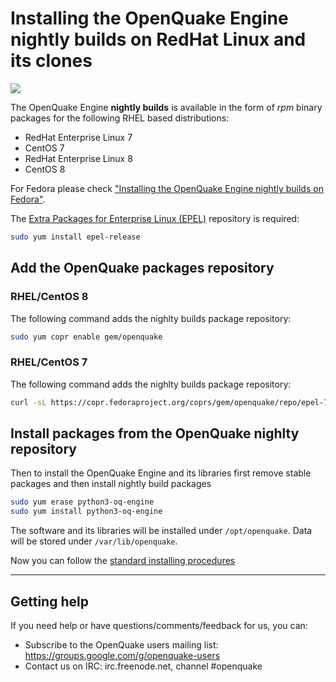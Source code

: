 # Installing the OpenQuake Engine nightly builds on RedHat Linux and its clones 

<a href="https://copr.fedorainfracloud.org/coprs/gem/openquake/package/python3-oq-engine/"><img src="https://copr.fedorainfracloud.org/coprs/gem/openquake/package/python3-oq-engine/status_image/last_build.png" /></a>

The OpenQuake Engine **nightly builds** is available in the form of *rpm* binary packages for the following RHEL based distributions:
- RedHat Enterprise Linux 7 
- CentOS 7
- RedHat Enterprise Linux 8 
- CentOS 8

For Fedora please check ["Installing the OpenQuake Engine nightly builds  on Fedora"](fedora-nightly.md).

The [Extra Packages for Enterprise Linux (EPEL)](https://fedoraproject.org/wiki/EPEL) repository is required: 

```bash
sudo yum install epel-release
```

## Add the OpenQuake packages repository

### RHEL/CentOS 8

The following command adds the nighlty builds package repository:
```bash
sudo yum copr enable gem/openquake
```

### RHEL/CentOS 7

The following command adds the nighlty builds package repository:
```bash
curl -sL https://copr.fedoraproject.org/coprs/gem/openquake/repo/epel-7/gem-openquake-epel-7.repo | sudo tee /etc/yum.repos.d/gem-openquake-epel-7.repo
```

## Install packages from the OpenQuake nighlty repository

Then to install the OpenQuake Engine and its libraries first remove stable packages and then install nightly build packages

```bash
sudo yum erase python3-oq-engine
sudo yum install python3-oq-engine
```

The software and its libraries will be installed under `/opt/openquake`. Data will be stored under `/var/lib/openquake`.

Now you can follow the [standard installing procedures](./rhel.md#configure-the-system-services)

***

## Getting help
If you need help or have questions/comments/feedback for us, you can:
  * Subscribe to the OpenQuake users mailing list: https://groups.google.com/g/openquake-users
  * Contact us on IRC: irc.freenode.net, channel #openquake
